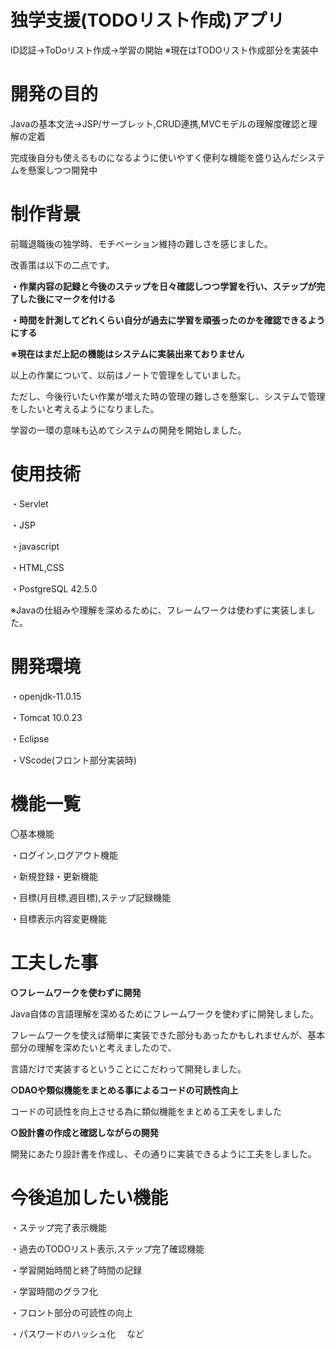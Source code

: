 # 独学支援(TODOリスト作成)アプリ
ID認証→ToDoリスト作成→学習の開始
※現在はTODOリスト作成部分を実装中

# 開発の目的
Javaの基本文法→JSP/サーブレット,CRUD連携,MVCモデルの理解度確認と理解の定着

完成後自分も使えるものになるように使いやすく便利な機能を盛り込んだシステムを懸案しつつ開発中

# 制作背景
前職退職後の独学時、モチベーション維持の難しさを感じました。

改善策は以下の二点です。


**・作業内容の記録と今後のステップを日々確認しつつ学習を行い、ステップが完了した後にマークを付ける**

**・時間を計測してどれくらい自分が過去に学習を頑張ったのかを確認できるようにする**

**※現在はまだ上記の機能はシステムに実装出来ておりません**



以上の作業について、以前はノートで管理をしていました。

ただし、今後行いたい作業が増えた時の管理の難しさを懸案し、システムで管理をしたいと考えるようになりました。

学習の一環の意味も込めてシステムの開発を開始しました。

# 使用技術

・Servlet

・JSP

・javascript

・HTML,CSS

・PostgreSQL 42.5.0

※Javaの仕組みや理解を深めるために、フレームワークは使わずに実装しました。

# 開発環境

・openjdk-11.0.15

・Tomcat 10.0.23

・Eclipse

・VScode(フロント部分実装時)

# 機能一覧

〇基本機能

・ログイン,ログアウト機能

・新規登録・更新機能

・目標(月目標,週目標),ステップ記録機能

・目標表示内容変更機能

# 工夫した事

**○フレームワークを使わずに開発**

Java自体の言語理解を深めるためにフレームワークを使わずに開発しました。

フレームワークを使えば簡単に実装できた部分もあったかもしれませんが、基本部分の理解を深めたいと考えましたので、

言語だけで実装するということにこだわって開発しました。

**○DAOや類似機能をまとめる事によるコードの可読性向上**

コードの可読性を向上させる為に類似機能をまとめる工夫をしました

**○設計書の作成と確認しながらの開発**

開発にあたり設計書を作成し、その通りに実装できるように工夫をしました。

# 今後追加したい機能

・ステップ完了表示機能

・過去のTODOリスト表示,ステップ完了確認機能

・学習開始時間と終了時間の記録

・学習時間のグラフ化

・フロント部分の可読性の向上

・パスワードのハッシュ化 　など
